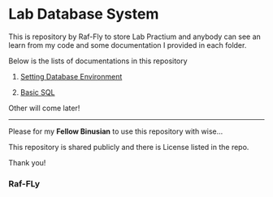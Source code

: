 # Lab Database System

This is repository by Raf-Fly to store Lab Practium and anybody can see an learn from my code and some documentation I provided in each folder.

Below is the lists of documentations in this repository

1. [Setting Database Environment](https://github.com/VladRafli/Lab_Database_Systems/blob/master/Lab%201/README.md)

2. [Basic SQL](https://github.com/VladRafli/Lab_Database_Systems/blob/master/Lab%202/README.md)

Other will come later!

---

Please for my **Fellow Binusian** to use this repository with wise...

This repository is shared publicly and there is License listed in the repo.

Thank you!

### **Raf-FLy**